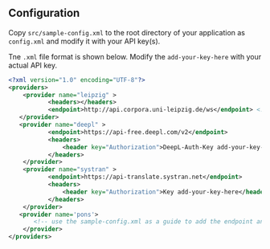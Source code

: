 ## Configuration

Copy `src/sample-config.xml` to the root directory of your application as `config.xml` and modify it with your API key(s).

Tne `.xml` file format is shown below. Modify the `add-your-key-here` with your actual API key.

```xml
<?xml version="1.0" encoding="UTF-8"?>
<providers>
    <provider name="leipzig" >
           <headers></headers>
           <endpoint>http://api.corpora.uni-leipzig.de/ws</endpoint> <!-- https?? -->
   </provider>
   <provider name="deepl" >
           <endpoint>https://api-free.deepl.com/v2</endpoint>
           <headers>
               <header key="Authorization">DeepL-Auth-Key add-your-key-here</header>
           </headers>
    </provider>
    <provider name="systran" >
           <endpoint>https://api-translate.systran.net</endpoint>
           <headers>
               <header key="Authorization">Key add-your-key-here</header>
           </headers>
    </provider>
   <provider name='pons'>
       <!-- use the sample-config.xml as a guide to add the endpoint and your header(s) with your key(s) -->
    </provider> 
</providers>
```
